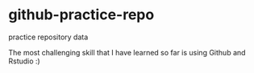 # github-practice-repo
practice repository data

The most challenging skill that I have learned so far is using Github and Rstudio :)

